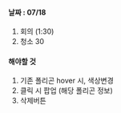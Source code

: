 
#### 날짜 : 07/18

1. 회의 (1:30)
2. 청소 30

#### 해야할 것


1. 기존 폴리곤 hover 시, 색상변경
2. 클릭 시 팝업 (해당 폴리곤 정보)
3. 삭제버튼 